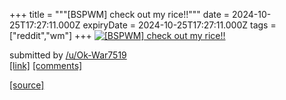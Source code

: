 +++
title = """[BSPWM] check out my rice!!"""
date = 2024-10-25T17:27:11.000Z
expiryDate = 2024-10-25T17:27:11.000Z
tags = ["reddit","wm"]
+++
[![[BSPWM] check out my rice!!](https://b.thumbs.redditmedia.com/3ZSY2stC4rauSwiV5L5uAmp_QORsApHS3DjaQk1nybQ.jpg "[BSPWM] check out my rice!!")](https://www.reddit.com/r/unixporn/comments/1gbzqu2/bspwm_check_out_my_rice/)

submitted by [/u/Ok-War7519](https://www.reddit.com/user/Ok-War7519)  
[\[link\]](https://www.reddit.com/gallery/1gbzqu2) [\[comments\]](https://www.reddit.com/r/unixporn/comments/1gbzqu2/bspwm_check_out_my_rice/)

[[source]](https://www.reddit.com/r/unixporn/comments/1gbzqu2/bspwm_check_out_my_rice/)
